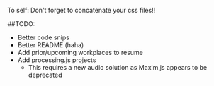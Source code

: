 To self: Don't forget to concatenate your css files!!

##TODO:
* Better code snips
* Better README (haha)
* Add prior/upcoming workplaces to resume
* Add processing.js projects
  * This requires a new audio solution as Maxim.js appears to be deprecated
